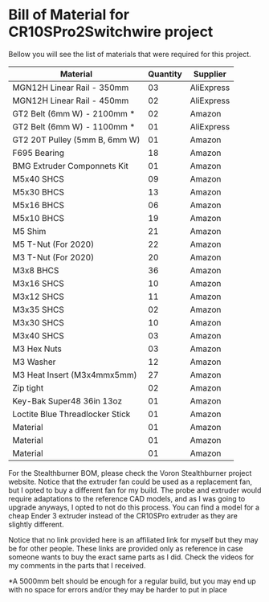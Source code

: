 # Bill of Material for CR10SPro2Switchwire project

Bellow you will see the list of materials that were required for this project. 

| Material  | Quantity | Supplier |
| ------------- | ------------- | ------------- |
| MGN12H Linear Rail - 350mm  | 03 | AliExpress |
| MGN12H Linear Rail - 450mm  | 02 | AliExpress |
| GT2 Belt (6mm W) - 2100mm * | 02  | Amazon | 
| GT2 Belt (6mm W) - 1100mm * | 01  | AliExpress |
| GT2 20T Pulley (5mm B, 6mm W) | 01  | Amazon |
| F695 Bearing | 18  | Amazon |
| BMG Extruder Componnets Kit | 01  | Amazon |
| M5x40 SHCS | 09  | Amazon |
| M5x30 BHCS | 13  | Amazon |
| M5x16 BHCS | 06  | Amazon |
| M5x10 BHCS | 19  | Amazon |
| M5 Shim | 21  | Amazon |
| M5 T-Nut (For 2020) | 22  | Amazon |
| M3 T-Nut (For 2020) | 20  | Amazon |
| M3x8 BHCS | 36  | Amazon |
| M3x16 SHCS | 10  | Amazon |
| M3x12 SHCS | 11  | Amazon |
| M3x35 SHCS | 02  | Amazon |
| M3x30 SHCS | 10  | Amazon |
| M3x40 SHCS | 03  | Amazon |
| M3 Hex Nuts | 03  | Amazon |
| M3 Washer | 12  | Amazon |
| M3 Heat Insert (M3x4mmx5mm) | 27  | Amazon |
| Zip  tight | 02  | Amazon |
| Key-Bak Super48 36in 13oz | 01  | Amazon |
| Loctite Blue Threadlocker Stick | 01  | Amazon |
| Material | 01  | Amazon |
| Material | 01  | Amazon |
| Material | 01  | Amazon |


For the Stealthburner BOM, please check the Voron Stealthburner project website. Notice that the extruder fan could be used as a replacement fan, but I opted to buy a different fan for my build. The probe and extruder would require adaptations to the reference CAD models, and as I was going to upgrade anyways, I opted to not do this process. You can find a model for a cheap Ender 3 extruder instead of the CR10SPro extruder as they are slightly different.

Notice that no link provided here is an affiliated link for myself but they may be for other people. These links are provided only as reference in case someone wants to buy the exact same parts as I did. Check the videos for my comments in the parts that I received.

\*A 5000mm belt should be enough for a regular build, but you may end up with no space for errors and/or they may be harder to put in place